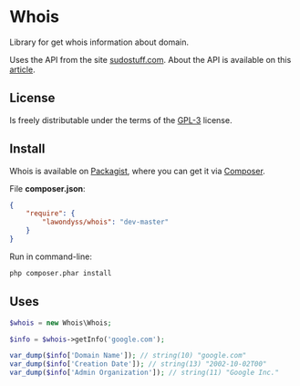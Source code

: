 Whois
=====
Library for get whois information about domain.

Uses the API from the site [sudostuff.com]. About the API is available on this [article].

License
-------
Is freely distributable under the terms of the [GPL-3] license.


Install
-------
Whois is available on [Packagist], where you can get it via [Composer].

File **composer.json**:
```json
{
    "require": {
        "lawondyss/whois": "dev-master"
    }
}
```

Run in command-line:
```sh
php composer.phar install
```

Uses
----
```php
$whois = new Whois\Whois;

$info = $whois->getInfo('google.com');

var_dump($info['Domain Name']); // string(10) "google.com"
var_dump($info['Creation Date']); // string(13) "2002-10-02T00"
var_dump($info['Admin Organization']); // string(11) "Google Inc."
```


[sudostuff.com]:http://www.sudostuff.com
[article]:http://www.sudostuff.com/free-open-source-whois-api-1.html
[GPL-3]:https://tldrlegal.com/license/gnu-general-public-license-v3-(gpl-3)
[Packagist]:https://packagist.org/packages/lawondyss/moment-php
[Composer]:http://getcomposer.org/